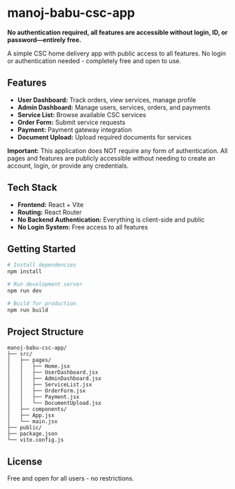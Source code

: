 # manoj-babu-csc-app

**No authentication required, all features are accessible without login, ID, or password—entirely free.**

A simple CSC home delivery app with public access to all features. No login or authentication needed - completely free and open to use.

## Features

- **User Dashboard:** Track orders, view services, manage profile
- **Admin Dashboard:** Manage users, services, orders, and payments
- **Service List:** Browse available CSC services
- **Order Form:** Submit service requests
- **Payment:** Payment gateway integration
- **Document Upload:** Upload required documents for services

**Important:** This application does NOT require any form of authentication. All pages and features are publicly accessible without needing to create an account, login, or provide any credentials.

## Tech Stack

- **Frontend:** React + Vite
- **Routing:** React Router
- **No Backend Authentication:** Everything is client-side and public
- **No Login System:** Free access to all features

## Getting Started

```bash
# Install dependencies
npm install

# Run development server
npm run dev

# Build for production
npm run build
```

## Project Structure

```
manoj-babu-csc-app/
├── src/
│   ├── pages/
│   │   ├── Home.jsx
│   │   ├── UserDashboard.jsx
│   │   ├── AdminDashboard.jsx
│   │   ├── ServiceList.jsx
│   │   ├── OrderForm.jsx
│   │   ├── Payment.jsx
│   │   └── DocumentUpload.jsx
│   ├── components/
│   ├── App.jsx
│   └── main.jsx
├── public/
├── package.json
└── vite.config.js
```

## License

Free and open for all users - no restrictions.
